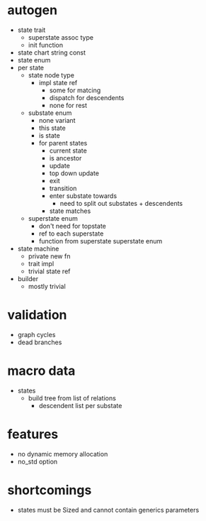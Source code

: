 # autogen
- state trait
    * superstate assoc type
    * init function
- state chart string const
- state enum
- per state
    * state node type
        + impl state ref
            + some for matcing
            + dispatch for descendents
            + none for rest
    * substate enum
        + none variant
        + this state
        + is state
        + for parent states
            + current state
            + is ancestor
            + update
            + top down update
            + exit
            + transition
            + enter substate towards
                + need to split out substates + descendents
            + state matches
    * superstate enum
        + don't need for topstate
        + ref to each superstate
        + function from superstate superstate enum
- state machine
    * private new fn
    * trait impl
    * trivial state ref
- builder
    * mostly trivial

# validation
- graph cycles
- dead branches

# macro data
- states
    * build tree from list of relations
        + descendent list per substate

# features
- no dynamic memory allocation
- no_std option

# shortcomings
- states must be Sized and cannot contain generics parameters
